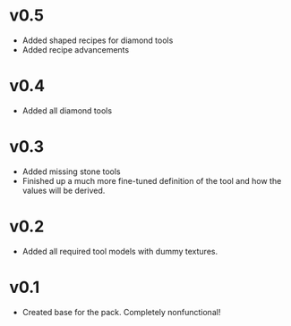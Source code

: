 # v0.5

- Added shaped recipes for diamond tools
- Added recipe advancements

# v0.4

- Added all diamond tools

# v0.3

- Added missing stone tools
- Finished up a much more fine-tuned definition of the tool and how the values will be derived.

# v0.2

- Added all required tool models with dummy textures.

# v0.1

- Created base for the pack. Completely nonfunctional!
